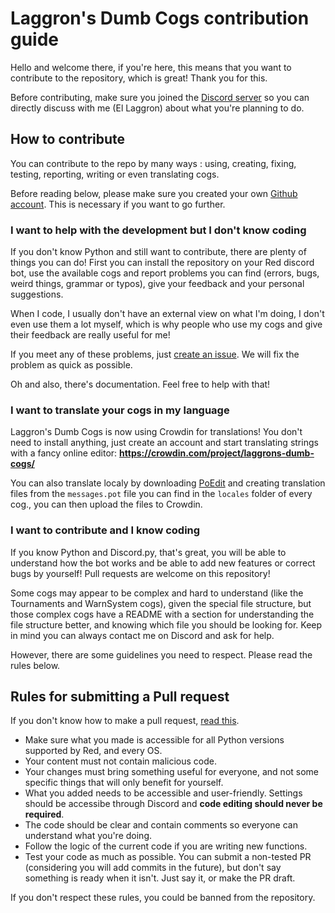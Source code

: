 # Laggron's Dumb Cogs contribution guide

Hello and welcome there, if you're here, this means that you want to contribute to the repository, which is great! Thank you for this.

Before contributing, make sure you joined the [Discord server](https://discord.gg/WsTGeQM) so you can directly discuss with me (El Laggron) about what you're planning to do.

## How to contribute

You can contribute to the repo by many ways : using, creating, fixing, testing, reporting, writing or even translating cogs.

Before reading below, please make sure you created your own [Github account](https://github.com/join). This is necessary if you want to go further.

### I want to help with the development but I don't know coding

If you don't know Python and still want to contribute, there are plenty of things you can do! First you can install the repository on your Red discord bot, use the available cogs and report problems you can find (errors, bugs, weird things, grammar or typos), give your feedback and your personal suggestions.

When I code, I usually don't have an external view on what I'm doing, I don't even use them a lot myself, which is why people who use my cogs and give their feedback are really useful for me!

If you meet any of these problems, just [create an issue](https://github.com/retke/Laggrons-Dumb-Cogs/issues/new/choose). We will fix the problem as quick as possible.

Oh and also, there's documentation. Feel free to help with that!

### I want to translate your cogs in my language

Laggron's Dumb Cogs is now using Crowdin for translations! You don't need to install anything, just create an account and start translating strings with a fancy online editor: **https://crowdin.com/project/laggrons-dumb-cogs/**

You can also translate localy by downloading [PoEdit](https://poedit.net) and creating translation files from the `messages.pot` file you can find in the `locales` folder of every cog., you can then upload the files to Crowdin.

### I want to contribute and I know coding

If you know Python and Discord.py, that's great, you will be able to understand how the bot works and be able to add new features or correct bugs by yourself! Pull requests are welcome on this repository!

Some cogs may appear to be complex and hard to understand (like the Tournaments and WarnSystem cogs), given the special file structure, but those complex cogs have a README with a section for understanding the file structure better, and knowing which file you should be looking for. Keep in mind you can always contact me on Discord and ask for help.

However, there are some guidelines you need to respect. Please read the rules below.

## Rules for submitting a Pull request

If you don't know how to make a pull request, [read this](https://help.github.com/articles/creating-a-pull-request/).

- Make sure what you made is accessible for all Python versions supported by Red, and every OS.
- Your content must not contain malicious code.
- Your changes must bring something useful for everyone, and not some specific things that will only benefit for yourself.
- What you added needs to be accessible and user-friendly. Settings should be accessibe through Discord and **code editing should never be required**.
- The code should be clear and contain comments so everyone can understand what you're doing.
- Follow the logic of the current code if you are writing new functions.
- Test your code as much as possible. You can submit a non-tested PR (considering you will add commits in the future), but don't say something is ready when it isn't. Just say it, or make the PR draft.

If you don't respect these rules, you could be banned from the repository.
